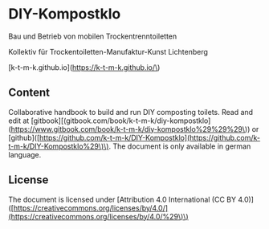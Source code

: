 # DIY-Kompostklo

Bau und Betrieb von mobilen Trockentrenntoiletten

Kollektiv für Trockentoiletten-Manufaktur-Kunst Lichtenberg

[k-t-m-k.github.io](https://k-t-m-k.github.io/\)

## Content

Collaborative handbook to build and run DIY composting toilets. Read and edit at \[gitbook\][\(gitbook.com/book/k-t-m-k/diy-kompostklo](https://www.gitbook.com/book/k-t-m-k/diy-kompostklo%29%29%29\)\) or \[github\]\([https://github.com/k-t-m-k/DIY-Kompostklo](https://github.com/k-t-m-k/DIY-Kompostklo%29\)\). The document is only available in german language.

## License

The document is licensed under \[Attribution 4.0 International \(CC BY 4.0\)\]\([https://creativecommons.org/licenses/by/4.0/](https://creativecommons.org/licenses/by/4.0/%29\)\)

